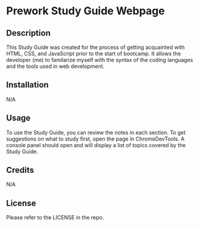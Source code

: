 # Prework Study Guide Webpage

## Description

This Study Guide was created for the process of getting acquainted with HTML, CSS, and JavaScript prior to the start of bootcamp.  It allows the developer (me) to familarize myself with the syntax of the coding languages and the tools used in web development.  

## Installation

N/A

## Usage

To use the Study Guide, you can review the notes in each section.  To get suggestions on what to study first, open the page in ChromeDevTools.  A console panel should open and will display a list of topics covered by the Study Guide.


## Credits

N/A

## License

Please refer to the LICENSE in the repo.
